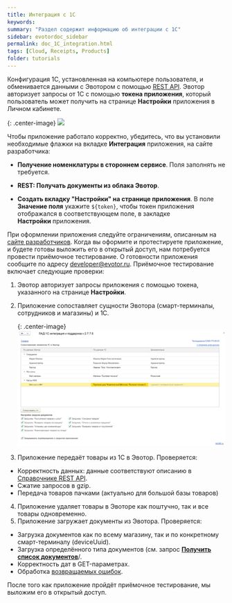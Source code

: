 ```yaml
---
title: Интеграция с 1С
keywords:
summary: "Раздел содержит информацию об интеграции с 1С"
sidebar: evotordoc_sidebar
permalink: doc_1C_integration.html
tags: [Cloud, Receipts, Products]
folder: tutorials
---
```


Конфигурация 1С, установленная на компьютере пользователя, и обменивается данными с Эвотором с помощью [REST API](https://api.evotor.ru/docs/). Эвотор авторизует запросы от 1С с помощью **токена приложения**, который пользователь может получить на странице **Настройки** приложения в Личном кабинете.

{: .center-image}
![](images/1c_integration_API_key.png)

Чтобы приложение работало корректно, убедитесь, что вы установили необходимые флажки на вкладке **Интеграция** приложения, на сайте разработчика:

*   **Получение номенклатуры в стороннем сервисе**. Поля заполнять не требуется.

*   **REST: Получать документы из облака Эвотор**.

*   **Создать вкладку "Настройки" на странице приложения**. В поле **Значение поля** укажите `${token}`, чтобы токен приложения отображался в соответствующем поле, в закладке **Настройки** приложения.

При оформлении приложения следуйте ограничениям, описанным на [сайте разработчиков](https://dev.evotor.ru/). Когда вы оформите и протестируете приложение, и будете готовы выложить его в открытый доступ, нам потребуется провести приёмочное тестирование. О готовности приложения сообщите по адресу [developer@evotor.ru](mailto:developer@evotor.ru). Приёмочное тестирование включает следующие проверки:

1.  Эвотор авторизует запросы приложения с помощью токена, указанного на странице **Настройки**.
2.  Приложение сопоставляет сущности Эвотора (смарт-терминалы, сотрудников и магазины) и 1С.

    {: .center-image}
    ![](images/1c_entities_association.png)

3.  Приложение передаёт товары из 1С в Эвотор. Проверяется:

   *   Корректность данных: данные соответствуют описанию в [Справочнике REST API](https://api.evotor.ru/docs/).
   *   Сжатие запросов в gzip.
   *   Передача товаров пачками (актуально для большой базы товаров)
4.  Приложение удаляет товары в Эвоторе как поштучно, так и все товары одновременно.
5.  Приложение загружает документы из Эвотора. Проверяется:

   *   Загрузка документов как по всему магазину, так и по конкретному смарт-терминалу (deviceUuid).
   *   Загрузка определённого типа документов (см. запрос [**Получить список документов**](https://api.evotor.ru/docs/#tag/Tovary-i-dokumenty%2Fpaths%2F~1api.evotor.ru~1api~1v1~1inventories~1stores~1%7BstoreUuid%7D~1documents%2Fget)/.
   *   Корректность дат в GET-параметрах.
   *   Обработка [возвращаемых ошибок](https://developer.evotor.ru/protocol_of_errors/).

После того как приложение пройдёт приёмочное тестирование, мы выложим его в открытый доступ.
